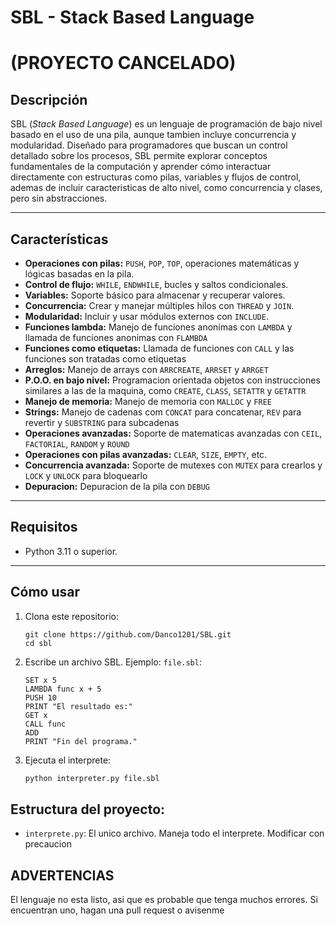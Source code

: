 # SBL - Stack Based Language
# (PROYECTO CANCELADO)
## Descripción
SBL (*Stack Based Language*) es un lenguaje de programación de bajo nivel basado en el uso de una pila, aunque tambien incluye concurrencia y modularidad. Diseñado para programadores que buscan un control detallado sobre los procesos, SBL permite explorar conceptos fundamentales de la computación y aprender cómo interactuar directamente con estructuras como pilas, variables y flujos de control, ademas de incluir caracteristicas de alto nivel, como concurrencia y clases, pero sin abstracciones.

---

## Características
- **Operaciones con pilas:** `PUSH`, `POP`, `TOP`, operaciones matemáticas y lógicas basadas en la pila.
- **Control de flujo:** `WHILE`, `ENDWHILE`, bucles y saltos condicionales.
- **Variables:** Soporte básico para almacenar y recuperar valores.
- **Concurrencia:** Crear y manejar múltiples hilos con `THREAD` y `JOIN`.
- **Modularidad:** Incluir y usar módulos externos con `INCLUDE`.
- **Funciones lambda:** Manejo de funciones anonimas con `LAMBDA` y llamada de funciones anonimas con `FLAMBDA`
- **Funciones como etiquetas:** Llamada de funciones con `CALL` y las funciones son tratadas como etiquetas
- **Arreglos:** Manejo de arrays con `ARRCREATE`, `ARRSET` y `ARRGET`
- **P.O.O. en bajo nivel:** Programacion orientada objetos con instrucciones similares a las de la maquina, como `CREATE`, `CLASS`, `SETATTR` y `GETATTR`
- **Manejo de memoria:** Manejo de memoria con `MALLOC` y `FREE`
- **Strings:** Manejo de cadenas com `CONCAT` para concatenar, `REV` para revertir y `SUBSTRING` para subcadenas
- **Operaciones avanzadas:** Soporte de matematicas avanzadas con `CEIL`, `FACTORIAL`, `RANDOM` y `ROUND`
- **Operaciones con pilas avanzadas:** `CLEAR`, `SIZE`, `EMPTY`, etc.
- **Concurrencia avanzada:** Soporte de mutexes con `MUTEX` para crearlos y `LOCK` y `UNLOCK` para bloquearlo
- **Depuracion:** Depuracion de la pila con `DEBUG`
---

## Requisitos
- Python 3.11 o superior.

---

## Cómo usar
1. Clona este repositorio:
   ```git
   git clone https://github.com/Danco1201/SBL.git
   cd sbl
2. Escribe un archivo SBL. Ejemplo: `file.sbl`:
   ```sbl
   SET x 5
   LAMBDA func x + 5
   PUSH 10
   PRINT "El resultado es:"
   GET x
   CALL func
   ADD
   PRINT "Fin del programa."
3. Ejecuta el interprete:
   ```bash
   python interpreter.py file.sbl

## Estructura del proyecto:
- `interprete.py`: El unico archivo. Maneja todo el interprete. Modificar con precaucion

## ADVERTENCIAS
El lenguaje no esta listo, asi que es probable que tenga muchos errores. Si encuentran uno, hagan una pull request o avisenme
